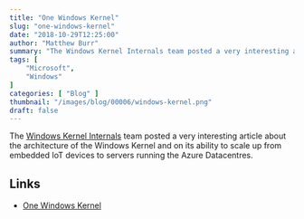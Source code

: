 ```yaml
---
title: "One Windows Kernel"
slug: "one-windows-kernel"
date: "2018-10-29T12:25:00"
author: "Matthew Burr"
summary: "The Windows Kernel Internals team posted a very interesting article about the architecture of the Windows Kernel and on it's ability to scale up from embedded IoT devices to servers running the Azure Datacentres."
tags: [
    "Microsoft",
    "Windows"
]
categories: [ "Blog" ]
thumbnail: "/images/blog/00006/windows-kernel.png"
draft: false
---
```


The [Windows Kernel Internals](https://techcommunity.microsoft.com/t5/Windows-Kernel-Internals/bg-p/WindowsKernelInternals) team posted a very interesting article about the architecture of the Windows Kernel and on its ability to scale up from embedded IoT devices to servers running the Azure Datacentres.

## Links ##

* [One Windows Kernel](https://techcommunity.microsoft.com/t5/Windows-Kernel-Internals/One-Windows-Kernel/ba-p/267142)

